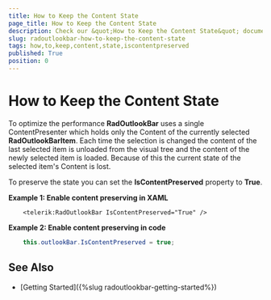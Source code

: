 ```yaml
---
title: How to Keep the Content State
page_title: How to Keep the Content State
description: Check our &quot;How to Keep the Content State&quot; documentation article for the RadOutlookBar {{ site.framework_name }} control.
slug: radoutlookbar-how-to-keep-the-content-state
tags: how,to,keep,content,state,iscontentpreserved
published: True
position: 0
---
```


# How to Keep the Content State

To optimize the performance __RadOutlookBar__ uses a single ContentPresenter which holds only the Content of the currently selected __RadOutlookBarItem__. Each time the selection is changed the content of the last selected item is unloaded from the visual tree and the content of the newly selected item is loaded. Because of this the current state of the selected item's Content is lost. 

To preserve the state you can set the __IsContentPreserved__ property to __True__. 

__Example 1: Enable content preserving in XAML__
```XAML
	<telerik:RadOutlookBar IsContentPreserved="True" />
```

__Example 2: Enable content preserving in code__
```C#
	this.outlookBar.IsContentPreserved = true;
```


## See Also
 * [Getting Started]({%slug radoutlookbar-getting-started%})